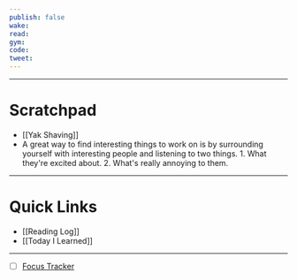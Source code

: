 ```yaml
---
publish: false
wake:
read:
gym:
code:
tweet:
---
```

***
# Scratchpad
- [[Yak Shaving]]
- A great way to find interesting things to work on is by surrounding yourself with interesting people and listening to two things. 1. What they're excited about. 2. What's really annoying to them. 



---
# Quick Links
- [[Reading Log]]
- [[Today I Learned]]
***
- [ ] [Focus Tracker](https://docs.google.com/spreadsheets/d/18ZL9CSRxE2z7pTKcaPGe3749GMO9Ov2UjVsRMQqShBk/edit#gid=696776801)